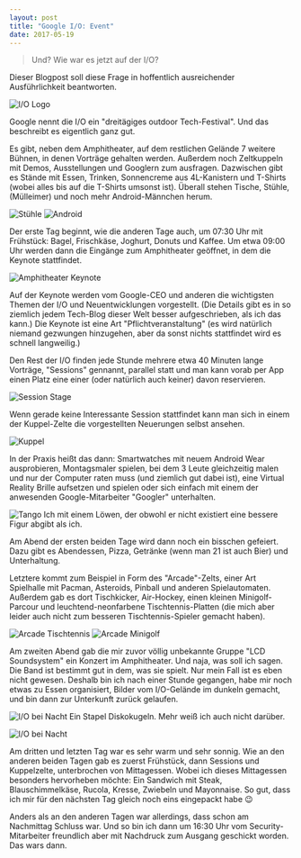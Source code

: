 ```yaml
---
layout: post
title: "Google I/O: Event"
date: 2017-05-19
---
```



> Und? Wie war es jetzt auf der I/O?

Dieser Blogpost soll diese Frage in hoffentlich ausreichender Ausführlichkeit
beantworten.

![I/O Logo](/assets/20170519/20170517_0014.jpg)

Google nennt die I/O ein "dreitägiges outdoor Tech-Festival". Und das beschreibt es eigentlich ganz gut.

Es gibt, neben dem Amphitheater, auf dem restlichen Gelände 7 weitere
Bühnen, in denen Vorträge gehalten werden. Außerdem noch Zeltkuppeln mit
Demos, Ausstellungen und Googlern zum ausfragen. Dazwischen gibt es Stände
mit Essen, Trinken, Sonnencreme aus 4L-Kanistern und T-Shirts
(wobei alles bis auf die T-Shirts umsonst ist).
Überall stehen Tische, Stühle, (Mülleimer) und noch mehr Android-Männchen herum.

![Stühle](/assets/20170519/20170525_0006.jpg)
![Android](/assets/20170519/20170518_0017.jpg)


Der erste Tag beginnt, wie die anderen Tage auch, um 07:30 Uhr mit Frühstück:
Bagel, Frischkäse, Joghurt, Donuts und Kaffee. Um etwa 09:00 Uhr werden dann die
Eingänge zum Amphitheater geöffnet, in dem die Keynote stattfindet.

![Amphitheater Keynote](/assets/20170519/20170517_0015.jpg)

Auf der Keynote werden vom Google-CEO und anderen die wichtigsten Themen
der I/O und Neuentwicklungen vorgestellt. (Die Details gibt es in so
ziemlich jedem Tech-Blog dieser Welt besser aufgeschrieben, als ich das
kann.) Die Keynote ist eine Art "Pflichtveranstaltung" (es wird natürlich
niemand gezwungen hinzugehen, aber da sonst nichts stattfindet wird es
schnell langweilig.)

Den Rest der I/O finden jede Stunde mehrere etwa 40 Minuten lange Vorträge,
"Sessions" gennannt, parallel statt und man kann vorab per App einen Platz
eine einer (oder natürlich auch keiner) davon reservieren.

![Session Stage](/assets/20170519/20170518_0004.jpg)

Wenn gerade keine Interessante Session stattfindet kann man sich in einem der
Kuppel-Zelte die vorgestellten Neuerungen selbst ansehen.

![Kuppel](/assets/20170519/20170525_0003.jpg)

In der Praxis heißt das dann: Smartwatches mit neuem Android Wear ausprobieren,
Montagsmaler spielen, bei dem 3 Leute gleichzeitig malen und nur der Computer
raten muss (und ziemlich gut dabei ist), eine Virtual Reality Brille aufsetzen
und spielen oder sich einfach mit einem der anwesenden Google-Mitarbeiter "Googler"
unterhalten.

![Tango](/assets/20170519/20170518_0009.jpg)
Ich mit einem Löwen, der obwohl er nicht existiert eine bessere Figur abgibt als ich.

Am Abend der ersten beiden Tage wird dann noch ein bisschen gefeiert.
Dazu gibt es Abendessen, Pizza, Getränke (wenn man 21 ist auch Bier) und
Unterhaltung.

Letztere kommt zum Beispiel in Form des "Arcade"-Zelts, einer Art Spielhalle mit
Pacman, Asteroids, Pinball und anderen Spielautomaten. Außerdem gab es dort
Tischkicker, Air-Hockey, einen kleinen Minigolf-Parcour und leuchtend-neonfarbene
Tischtennis-Platten (die mich aber leider auch nicht zum besseren
Tischtennis-Spieler gemacht haben).

![Arcade Tischtennis](/assets/20170519/20170518_0003.jpg)
![Arcade Minigolf](/assets/20170519/20170518_0005.jpg)

Am zweiten Abend gab die mir zuvor völlig unbekannte Gruppe "LCD Soundsystem"
ein Konzert im Amphitheater. Und naja, was soll ich sagen. Die Band ist bestimmt gut in dem, was sie spielt. Nur mein Fall ist es eben nicht gewesen. Deshalb bin ich nach einer Stunde gegangen, habe mir noch etwas zu Essen organisiert, Bilder vom I/O-Gelände im dunkeln gemacht, und bin dann zur Unterkunft zurück gelaufen.

![I/O bei Nacht](/assets/20170519/20170518_0014.jpg)
Ein Stapel Diskokugeln. Mehr weiß ich auch nicht darüber.

![I/O bei Nacht](/assets/20170519/20170518_0025.jpg)

Am dritten und letzten Tag war es sehr warm und sehr sonnig.
Wie an den anderen beiden Tagen gab es zuerst Frühstück, dann Sessions und Kuppelzelte, unterbrochen von Mittagessen. Wobei ich dieses Mittagessen besonders hervorheben möchte: Ein Sandwich mit Steak, Blauschimmelkäse, Rucola, Kresse, Zwiebeln und Mayonnaise. So gut, dass ich mir für den nächsten Tag gleich noch eins eingepackt habe :wink:

Anders als an den anderen Tagen war allerdings, dass schon am Nachmittag Schluss war. Und so bin ich dann um 16:30 Uhr vom Security-Mitarbeiter freundlich aber mit Nachdruck zum Ausgang geschickt worden. Das wars dann.